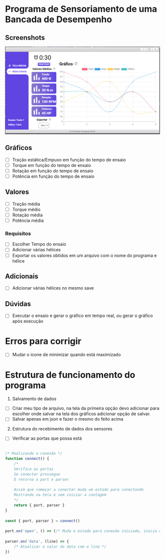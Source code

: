 # Programa de Sensoriamento de uma Bancada de Desempenho

## Screenshots
![](/src/assets/tela2.png)

## Gráficos
- [ ] Tração estática/Empuxo em função do tempo de ensaio
- [ ] Torque em função do tempo de ensaio
- [ ] Rotação em função do tempo de ensaio
- [ ] Potência em função do tempo de ensaio
## Valores
- [ ] Tração média 
- [ ] Torque médio
- [ ] Rotação média
- [ ] Potência média
### Requisitos
- [ ] Escolher Tempo do ensaio
- [ ] Adicionar várias hélices
- [ ] Exportar os valores obtidos em um arquivo com o nome do programa e hélice
## Adicionais
- [ ] Adicionar várias hélices no mesmo save
## Dúvidas
- [ ] Executar o ensaio e gerar o gráfico em tempo real, ou gerar o gráfico após execução
# Erros para corrigir
- [ ] Mudar o icone de minimizar quando está maximizado

# Estrutura de funcionamento do programa
1. Salvamento de dados
- [ ] Criar meu tipo de arquivo, na tela da primeira opção devo adicionar para escolher onde salvar
na tela dos gráficos adicionar opção de salvar.
- [ ] Salvar apenas em json e fazer o mesmo do feito acima
2. Estrutura do recebimento de dados dos sensores
- [ ] Verificar as portas que possa está
``` js

/* Realizando a conexão */
function connect() {
    /*  
    Verifica as portas
    Se conectar prossegue
    E retorna a port e parser

    Assim que começar a conectar muda um estado para conectando
    Mostrando na tela e sem iniciar a contagem
    */
    return { port, parser }
}

const { port, parser } = connect()

port.on('open', () => (/* Muda o estado para conexão iniciada, inicia o cronometro, e seta o timeout*/))

parser.on('data', (line) => {
    /* Atualizar o valor do data com o line */
})

```
